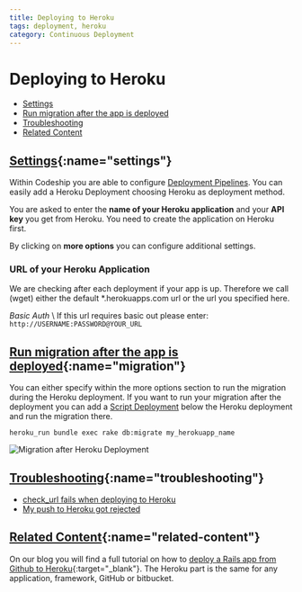 ```yaml
---
title: Deploying to Heroku
tags: deployment, heroku
category: Continuous Deployment
---
```


# Deploying to Heroku

+ [Settings](#settings)
+ [Run migration after the app is deployed](#migration)
+ [Troubleshooting](#troubleshooting)
+ [Related Content](#related-content)

## [Settings](#settings){:name="settings"}
Within Codeship you are able to configure [Deployment Pipelines](/continuous-deployment/create-deployment-pipelines/index.html). You can easily add a Heroku Deployment choosing Heroku as deployment method.

You are asked to enter the **name of your Heroku application** and your **API key** you get from Heroku. You need to create the application on Heroku first.

By clicking on **more options** you can configure additional settings.

### URL of your Heroku Application
We are checking after each deployment if your app is up. Therefore we call (wget) either the default *.herokuapps.com url or the url you specified here.

*Basic Auth* \\
If this url requires basic out please enter: ```http://USERNAME:PASSWORD@YOUR_URL```

## [Run migration after the app is deployed](#migration){:name="migration"}
You can either specify within the more options section to run the migration during the Heroku deployment. If you want to run your migration after the deployment you can add a [Script Deployment](/deployment/deploying-with-your-own-script/index.html) below the Heroku deployment and run the migration there.

~~~shell
heroku_run bundle exec rake db:migrate my_herokuapp_name
~~~

![Migration after Heroku Deployment](deployment/script_deployment.png)

## [Troubleshooting](#troubleshooting){:name="troubleshooting"}
+ [check_url fails when deploying to Heroku](/troubleshooting/check_url-fails-when-deploying-to-heroku/index.html)
+ [My push to Heroku got rejected](/troubleshooting/my-push-to-heroku-got-rejected/index.html)


## [Related Content](#related-content){:name="related-content"}
On our blog you will find a full tutorial on how to [deploy a Rails app from Github to Heroku](http://blog.codeship.io/2013/09/26/how-to-deploy-a-ruby-on-rails-app-from-github-to-heroku.html){:target="_blank"}.
The Heroku part is the same for any application, framework, GitHub or bitbucket.
